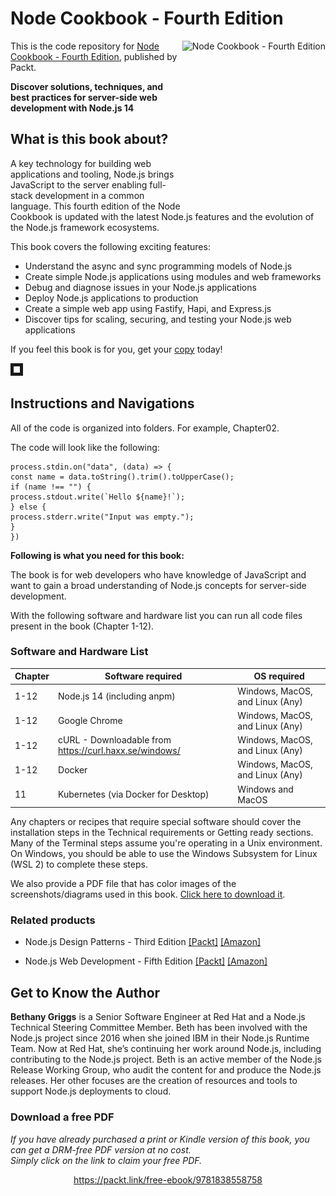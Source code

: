 # Node Cookbook - Fourth Edition

<a href="https://www.packtpub.com/product/node-cookbook-fourth-edition/9781838558758?utm_source=github&utm_medium=repository&utm_campaign=9781838558758"><img src="https://static.packt-cdn.com/products/9781838558758/cover/smaller" alt="Node Cookbook - Fourth Edition" height="256px" align="right"></a>

This is the code repository for [Node Cookbook - Fourth Edition](https://www.packtpub.com/product/node-cookbook-fourth-edition/9781838558758?utm_source=github&utm_medium=repository&utm_campaign=9781838558758), published by Packt.

**Discover solutions, techniques, and best practices for server-side web development with Node.js 14**

## What is this book about?
A key technology for building web applications and tooling, Node.js brings JavaScript to the server enabling full-stack development in a common language. This fourth edition of the Node Cookbook is updated with the latest Node.js features and the evolution of the Node.js framework ecosystems.

This book covers the following exciting features: 
* Understand the async and sync programming models of Node.js
* Create simple Node.js applications using modules and web frameworks
* Debug and diagnose issues in your Node.js applications
* Deploy Node.js applications to production
* Create a simple web app using Fastify, Hapi, and Express.js
* Discover tips for scaling, securing, and testing your Node.js web applications

If you feel this book is for you, get your [copy](https://www.amazon.com/dp/1838558756) today!

<a href="https://www.packtpub.com/?utm_source=github&utm_medium=banner&utm_campaign=GitHubBanner"><img src="https://raw.githubusercontent.com/PacktPublishing/GitHub/master/GitHub.png" 
alt="https://www.packtpub.com/" border="5" /></a>


## Instructions and Navigations
All of the code is organized into folders. For example, Chapter02.

The code will look like the following:
```
process.stdin.on("data", (data) => {
const name = data.toString().trim().toUpperCase();
if (name !== "") {
process.stdout.write(`Hello ${name}!`);
} else {
process.stderr.write("Input was empty.");
}
})
```

**Following is what you need for this book:**

The book is for web developers who have knowledge of JavaScript and want to gain a broad understanding of Node.js concepts for server-side development.

With the following software and hardware list you can run all code files present in the book (Chapter 1-12).

### Software and Hardware List

| Chapter  | Software required                                      | OS required                     |
| -------- | ------------------------------------------------------ | ------------------------------- |
| 1-12     | Node.js 14 (including anpm)                            | Windows, MacOS, and Linux (Any) |
| 1-12     | Google Chrome                                          | Windows, MacOS, and Linux (Any) |
| 1-12     | cURL - Downloadable from https://curl.haxx.se/windows/ | Windows, MacOS, and Linux (Any) |
| 1-12     | Docker                                                 | Windows, MacOS, and Linux (Any) |
| 11       | Kubernetes (via Docker for Desktop)                    | Windows and MacOS               |

Any chapters or recipes that require special software should cover the installation steps in the Technical requirements or Getting ready sections.
Many of the Terminal steps assume you're operating in a Unix environment. On Windows, you should be able to use the Windows Subsystem for Linux (WSL 2) to
complete these steps.

We also provide a PDF file that has color images of the screenshots/diagrams used in this book. [Click here to download it](https://static.packt-cdn.com/downloads/9781838558758_ColorImages.pdf).


### Related products <Other books you may enjoy>
* Node.js Design Patterns - Third Edition [[Packt]](https://www.packtpub.com/product/node-js-design-patterns-third-edition/9781839214110?utm_source=github&utm_medium=repository&utm_campaign=9781839214110) [[Amazon]](https://www.amazon.com/dp/1839214112)

* Node.js Web Development - Fifth Edition [[Packt]](https://www.packtpub.com/product/node-js-web-development-fifth-edition/9781838987572?utm_source=github&utm_medium=repository&utm_campaign=9781838987572) [[Amazon]](https://www.amazon.com/dp/1838987576)

## Get to Know the Author
**Bethany Griggs**
is a Senior Software Engineer at Red Hat and a Node.js Technical Steering Committee Member. Beth has been involved with the Node.js project since 2016 when she joined IBM in their Node.js Runtime Team. Now at Red Hat, she’s continuing her work around Node.js, including contributing to the Node.js project. Beth is an active member of the Node.js Release Working Group, who audit the content for and produce the Node.js releases. Her other focuses are the creation of resources and tools to support Node.js deployments to cloud.


### Download a free PDF

 <i>If you have already purchased a print or Kindle version of this book, you can get a DRM-free PDF version at no cost.<br>Simply click on the link to claim your free PDF.</i>
<p align="center"> <a href="https://packt.link/free-ebook/9781838558758">https://packt.link/free-ebook/9781838558758 </a> </p>